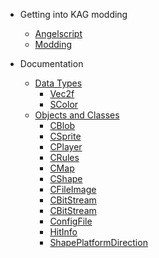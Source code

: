 <!-- docs/_sidebar.md -->
- Getting into KAG modding

    - [Angelscript](angelscript.md)
    - [Modding](modding.md)

- Documentation
    - [Data Types](DataTypes.md)
        - [Vec2f](datatypes/Vec2f.md)
        - [SColor](datatypes/SColor.md)
    - [Objects and Classes](Objects.md)
        - [CBlob](objects/CBlob.md)
        - [CSprite](objects/CSprite.md)
        - [CPlayer](objects/CPlayer.md)
        - [CRules](objects/CRules.md)
        - [CMap](objects/CMap.md)
        - [CShape](objects/CShape.md)
        - [CFileImage](objects/CFileImage.md)
        - [CBitStream](objects/CBitStream.md)
        - [CBitStream](objects/CBitStream.md)
        - [ConfigFile](objects/ConfigFile.md)
        - [HitInfo](objects/HitInfo.md)
        - [ShapePlatformDirection](objects/ShapePlatformDirection.md)



<!--    - [onCommand Hooks](misc/using-commands.md) -->
